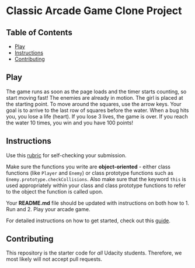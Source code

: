 # Classic Arcade Game Clone Project

## Table of Contents

- [Play](#play)
- [Instructions](#instructions)
- [Contributing](#contributing)

## Play

The game runs as soon as the page loads and the timer starts counting, so start moving fast! The enemies are already in motion. The girl is placed at the starting point. To move around the squares, use the arrow keys. Your goal is to arrive to the last row of squares before the water. When a bug hits you, you lose a life (heart). If you lose 3 lives, the game is over. If you reach the water 10 times, you win and you have 100 points!


## Instructions

Use this [rubric](https://review.udacity.com/#!/rubrics/15/view) for self-checking your submission.

Make sure the functions you write are **object-oriented** - either class functions (like `Player` and `Enemy`) or class prototype functions such as `Enemy.prototype.checkCollisions`. Also make sure that the keyword `this` is used appropriately within your class and class prototype functions to refer to the object the function is called upon.

Your **README.md** file should be updated with instructions on both how to 1. Run and 2. Play your arcade game.

For detailed instructions on how to get started, check out this [guide](https://docs.google.com/document/d/1v01aScPjSWCCWQLIpFqvg3-vXLH2e8_SZQKC8jNO0Dc/pub?embedded=true).

## Contributing

This repository is the starter code for _all_ Udacity students. Therefore, we most likely will not accept pull requests.
